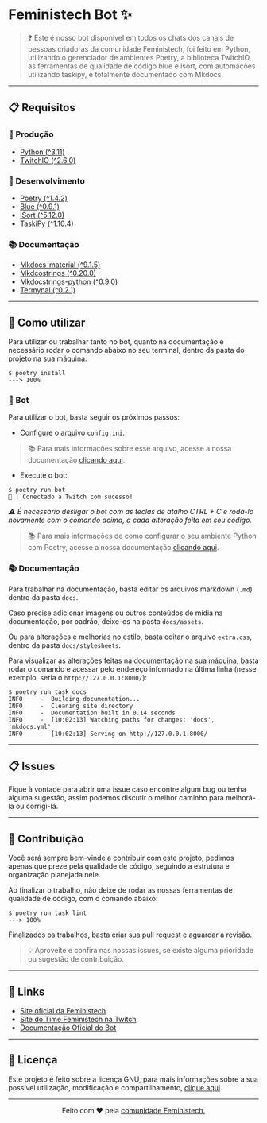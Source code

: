 # Feministech Bot ✨

> ❓ Este é nosso bot disponível em todos os chats dos canais de pessoas criadoras da comunidade Feministech, foi feito em Python, utilizando o gerenciador de ambientes Poetry, a biblioteca TwitchIO, as ferramentas de qualidade de código blue e isort, com automações utilizando taskipy, e totalmente documentado com Mkdocs.

---

## 📋 Requisitos

### 🤖 Produção

- [Python (^3.11)](https://www.python.org/)
- [TwitchIO (^2.6.0)](https://twitchio.dev/)

### 🧰 Desenvolvimento

- [Poetry (^1.4.2)](https://python-poetry.org/)
- [Blue (^0.9.1)](https://blue.readthedocs.io/en/latest/)
- [iSort (^5.12.0)](https://pycqa.github.io/isort/)
- [TaskiPy (^1.10.4)](https://github.com/taskipy/taskipy)

### 📚 Documentação

- [Mkdocs-material (^9.1.5)](https://squidfunk.github.io/mkdocs-material/)
- [Mkdcostrings (^0.20.0)](https://mkdocstrings.github.io/)
- [Mkdocstrings-python (^0.9.0)](https://mkdocstrings.github.io/python/)
- [Termynal (^0.2.1)](https://daxartio.github.io/termynal/)

---

## 🔎 Como utilizar

Para utilizar ou trabalhar tanto no bot, quanto na documentação é necessário rodar o comando abaixo no seu terminal, dentro da pasta do projeto na sua máquina:

<!-- termynal -->

```console
$ poetry install
---> 100%
```

### 🤖 Bot

Para utilizar o bot, basta seguir os próximos passos:

- Configure o arquivo `config.ini`.

> 📚 Para mais informações sobre esse arquivo, acesse a nossa documentação [clicando aqui](/configuracao.md).

- Execute o bot:

<!-- termynal -->

```console
$ poetry run bot
💜 | Conectado a Twitch com sucesso!
```

_⚠️ É necessário desligar o bot com as teclas de atalho CTRL + C e rodá-lo novamente com o comando acima, a cada alteração feita em seu código._

> 📚 Para mais informações de como configurar o seu ambiente Python com Poetry, acesse a nossa documentação [clicando aqui](/ambiente).

### 📚 Documentação

Para trabalhar na documentação, basta editar os arquivos markdown (`.md`) dentro da pasta `docs`.

Caso precise adicionar imagens ou outros conteúdos de mídia na documentação, por padrão, deixe-os na pasta `docs/assets`.

Ou para alterações e melhorias no estilo, basta editar o arquivo `extra.css`, dentro da pasta `docs/stylesheets`.

Para visualizar as alterações feitas na documentação na sua máquina, basta rodar o comando e acessar pelo endereço informado na última linha (nesse exemplo, seria o `http://127.0.0.1:8000/`):

<!-- termynal -->

```console
$ poetry run task docs
INFO     -  Building documentation...
INFO     -  Cleaning site directory
INFO     -  Documentation built in 0.14 seconds
INFO     -  [10:02:13] Watching paths for changes: 'docs', 'mkdocs.yml'
INFO     -  [10:02:13] Serving on http://127.0.0.1:8000/
```

---

## 📋 Issues

Fique à vontade para abrir uma issue caso encontre algum bug ou tenha alguma sugestão, assim podemos discutir o melhor caminho para melhorá-la ou corrigi-lá.

---

## 👋 Contribuição

Você será sempre bem-vinde a contribuir com este projeto, pedimos apenas que preze pela qualidade de código, seguindo a estrutura e organização planejada nele.

Ao finalizar o trabalho, não deixe de rodar as nossas ferramentas de qualidade de código, com o comando abaixo:

<!-- termynal -->

```console
$ poetry run task lint
---> 100%
```

Finalizados os trabalhos, basta criar sua pull request e aguardar a revisão.

> 💡 Aproveite e confira nas nossas issues, se existe alguma prioridade ou sugestão de contribuição.

---

## 📎 Links

- [Site oficial da Feministech](https://feministech.com.br/)
- [Site do Time Feministech na Twitch](https://www.twitch.tv/team/livecodergirls)
- [Documentação Oficial do Bot](https://feministech.github.io/feministech-bot/)

---

## 📜 Licença

Este projeto é feito sobre a licença GNU, para mais informações sobre a sua possível utilização, modificação e compartilhamento, [clique aqui](https://github.com/feministech/feministech-bot/blob/main/LICENSE).

---

<p align=center>Feito com ❤️ pela <a href="https://feministech.com.br/" target="blank_">comunidade Feministech.</a></p>